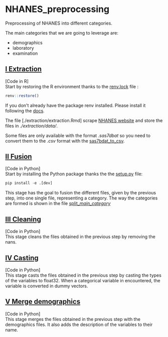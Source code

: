 # NHANES_preprocessing
Preprocessing of NHANES into different categories.

The main categories that we are going to leverage are:
- demographics
- laboratory
- examination


## [I Extraction](./extraction)
[Code in R]\
Start by restoring the R environment thanks to the [renv.lock](./renv.lock) file :
```R
renv::restore()
```
If you don't already have the package renv installed. Please install it following the [docs](https://github.com/rstudio/renv).

The file [./extraction/extraction.Rmd] scrape [NHANES website](https://www.cdc.gov/nchs/nhanes/index.htm) and store the files in *./extraction/data/*.

Some files are only available with the format *.sas7dbat* so you need to convert them to the *.csv* format with the [sas7bdat_to_csv](./extraction/sas7bdat_to_csv.Rmd).


## [II Fusion](./fusion)
[Code in Python]\
Start by installing the Python package thanks the the [setup.py](./setup.py) file:
```Python
pip install -e .[dev]
```
This stage has the goal to fusion the different files, given by the previous step, into one single file, representing a category. The way the categories are formed is shown in the file [split_*main_category*](./fusion/splitting/split_examination.json)

## [III Cleaning](./cleaning)
[Code in Python]\
This stage cleans the files obtained in the previous step by removing the nans.

## [IV Casting](./casting)
[Code in Python]\
This stage casts the files obtained in the previous step by casting the types of the variables to float32. When a categorical variable in encountered, the variable is converted in dummy vectors.

## [V Merge demographics](./merge_demographics)
[Code in Python]\
This stage merges the files obtained in the previous step with the demographics files. It also adds the description of the variables to their name.
